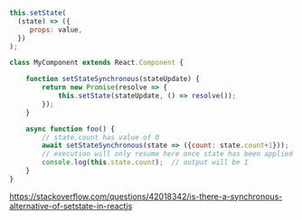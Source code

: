 ```Javascript
this.setState(
  (state) => ({
     props: value,
  })
);
```

```Javascript
class MyComponent extends React.Component {

    function setStateSynchronous(stateUpdate) {
        return new Promise(resolve => {
            this.setState(stateUpdate, () => resolve());
        });
    }

    async function foo() {
        // state.count has value of 0
        await setStateSynchronous(state => ({count: state.count+1}));
        // execution will only resume here once state has been applied
        console.log(this.state.count);  // output will be 1
    }
} 
```

https://stackoverflow.com/questions/42018342/is-there-a-synchronous-alternative-of-setstate-in-reactjs
